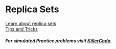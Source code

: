 # Replica Sets

[Learn about replica sets](https://kubernetes.io/docs/concepts/workloads/controllers/replicaset/)
</br>
[Tips and Tricks](../../tips_and_tricks.md)

##### For simulated Practice problems visit [KillerCoda](https://killercoda.com/amitk).

